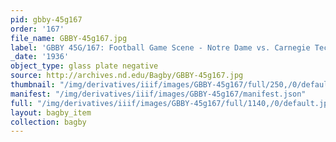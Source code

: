 ```yaml
---
pid: gbby-45g167
order: '167'
file_name: GBBY-45g167.jpg
label: 'GBBY 45G/167: Football Game Scene - Notre Dame vs. Carnegie Tech - 1936'
_date: '1936'
object_type: glass plate negative
source: http://archives.nd.edu/Bagby/GBBY-45g167.jpg
thumbnail: "/img/derivatives/iiif/images/GBBY-45g167/full/250,/0/default.jpg"
manifest: "/img/derivatives/iiif/images/GBBY-45g167/manifest.json"
full: "/img/derivatives/iiif/images/GBBY-45g167/full/1140,/0/default.jpg"
layout: bagby_item
collection: bagby
---
```

